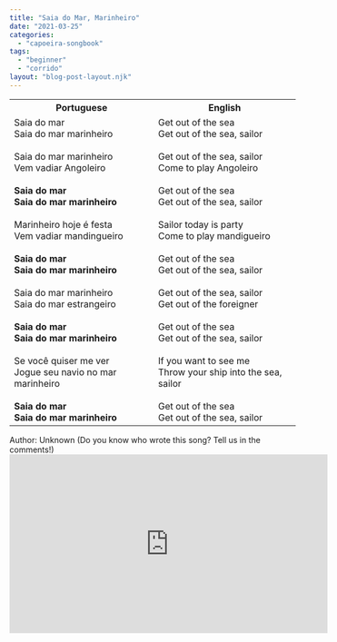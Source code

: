```yaml
---
title: "Saia do Mar, Marinheiro"
date: "2021-03-25"
categories: 
  - "capoeira-songbook"
tags: 
  - "beginner"
  - "corrido"
layout: "blog-post-layout.njk"
---
```


<table class="capoeira-table">
    <tr class="header-row">
        <th>Portuguese</th>
        <th>English</th>
    </tr>
    <tr>
        <td>Saia do mar<br>
        Saia do mar marinheiro<br>
        <br>
        Saia do mar marinheiro<br>
        Vem vadiar Angoleiro<br>
        <br>
        <strong>Saia do mar<br>
        Saia do mar marinheiro</strong><br>
        <br>
        Marinheiro hoje é festa<br>
        Vem vadiar mandingueiro<br>
        <br>
        <strong>Saia do mar<br>
        Saia do mar marinheiro</strong><br>
        <br>
        Saia do mar marinheiro<br>
        Saia do mar estrangeiro<br>
        <br>
        <strong>Saia do mar<br>
        Saia do mar marinheiro</strong><br>
        <br>
        Se você quiser me ver<br>
        Jogue seu navio no mar marinheiro<br>
        <br>
        <strong>Saia do mar<br>
        Saia do mar marinheiro</strong></td>
        <td>Get out of the sea<br>
        Get out of the sea, sailor<br>
        <br>
        Get out of the sea, sailor<br>
        Come to play Angoleiro<br>
        <br>
        Get out of the sea<br>
        Get out of the sea, sailor<br>
        <br>
        Sailor today is party<br>
        Come to play mandigueiro<br>
        <br>
        Get out of the sea<br>
        Get out of the sea, sailor<br>
        <br>
        Get out of the sea, sailor<br>
        Get out of the foreigner<br>
        <br>
        Get out of the sea<br>
        Get out of the sea, sailor<br>
        <br>
        If you want to see me<br>
        Throw your ship into the sea, sailor<br>
        <br>
        Get out of the sea<br>
        Get out of the sea, sailor</td>
    </tr>
</table>

<figcaption>
Author: Unknown (Do you know who wrote this song? Tell us in the comments!)
</figcaption>

<iframe width="560" height="315" src="https://www.youtube.com/embed/0b_XuSiCdyU" title="YouTube video player" frameborder="0" allow="accelerometer; autoplay; clipboard-write; encrypted-media; gyroscope; picture-in-picture" allowfullscreen></iframe>